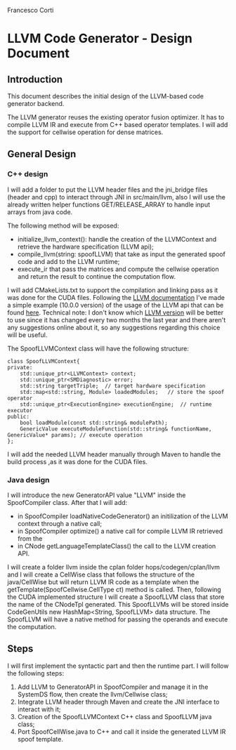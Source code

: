 Francesco Corti 

# LLVM Code Generator - Design Document 

## Introduction 
This document describes the initial design of the LLVM-based code generator backend.

The LLVM generator reuses the existing operator fusion optimizer. It has to compile LLVM IR and execute from C++ based operator templates. I will add the support for cellwise operation for dense matrices.   

## General Design

### C++ design 
I will add a folder to put the LLVM header files and the jni_bridge files (header and cpp) to interact through JNI in src/main/llvm, also I will use the already written helper functions GET/RELEASE_ARRAY to handle input arrays from java code. 

The following method will be exposed: 
- initialize_llvm_context(): handle the creation of the LLVMContext and retrieve the hardware specification (LLVM api); 
- compile_llvm(string: spoofLLVM) that take as input the generated spoof code and add to the LLVM runtime;
- execute_ir that pass the matrices and compute the cellwise operation and return the result to continue the computation flow. 

I will add CMakeLists.txt to support the compilation and linking pass as it was done for the CUDA files. Following the [LLVM documentation](https://llvm.org/doxygen/) I've made a simple example (10.0.0 version) of the usage of the LLVM api that can be found [here](https://github.com/FraCorti/llvm10.0.0-example/blob/main/main.cpp). Technical note: I don't know which [LLVM version](https://releases.llvm.org/) will be better to use since it has changed every two months the last year and there aren't any suggestions online about it, so any suggestions regarding this choice will be useful. 

The SpoofLLVMContext class will have the following structure: 

```
class SpoofLLVMContext{
private:
    std::unique_ptr<LLVMContext> context;  
    std::unique_ptr<SMDiagnostic> error;
    std::string targetTriple;  // target hardware specification 
    std::map<std::string, Module> loadedModules;   // store the spoof operator
    std::unique_ptr<ExecutionEngine> executionEngine;  // runtime executor
public:
    bool loadModule(const std::string& modulePath);
    GenericValue executeModuleFunction(std::string& functionName, GenericValue* params); // execute operation 
};
```

I will add the needed LLVM header manually through Maven to handle the build process ,as it was done for the CUDA files.

### Java design    
I will introduce the new GeneratorAPI value "LLVM" inside the SpoofCompiler class.
After that I will add: 
 - in SpoofCompiler loadNativeCodeGenerator() an initilization of the LLVM context through a native call; 
 - in SpoofCompiler optimize() a native call for compile LLVM IR retrieved from the 
 - in CNode getLanguageTemplateClass() the call to the LLVM creation API. 

I will create a folder llvm inside the cplan folder hops/codegen/cplan/llvm and I will create a CellWise class that follows the structure of the java/CellWise but will return LLVM IR code as a template when the getTemplate(SpoofCellwise.CellType ct) method is called.
Then, following the CUDA implemented structure I will create a SpoofLLVM class that store the name of the CNodeTpl generated. This SpoofLLVMs will be stored inside CodeGenUtils new HashMap<String, SpoofLLVM>  data structure. The SpoofLLVM will have a native method for passing the operands and execute the computation. 

## Steps 
I will first implement the syntactic part and then the runtime part. I will follow the following steps: 
1. Add LLVM to GeneratorAPI in SpoofCompiler and manage it in the SystemDS flow,  then create the llvm/Cellwise class;  
2. Integrate LLVM header through Maven and create the JNI interface to interact with it; 
3. Creation of the SpoofLLVMContext C++ class and SpoofLLVM java class; 
4. Port SpoofCellWise.java to C++ and call it inside the generated LLVM IR spoof template. 